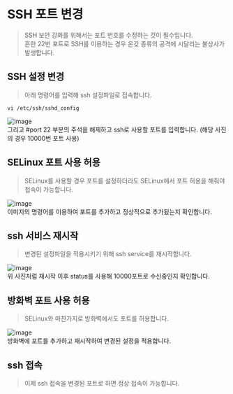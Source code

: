 # SSH 포트 변경
> SSH 보안 강화를 위해서는 포트 번호를 수정하는 것이 필수입니다.   
  흔한 22번 포트로 SSH를 이용하는 경우 온갖 종류의 공격에 시달리는 불상사가 발생합니다.

## SSH 설정 변경
> 아래 명령어를 입력해 ssh 설정파일로 접속합니다.

```
vi /etc/ssh/sshd_config
```
![image](https://user-images.githubusercontent.com/69878816/145315717-0b80ec51-f8e6-40bc-b59a-23660216e90b.png)   
그리고 #port 22 부분의 주석을 해제하고 ssh로 사용할 포트를 입력합니다. (해당 사진의 경우 10000번 포트 사용)

## SELinux 포트 사용 허용
> SELinux를 사용할 경우 포트를 설정하더라도 SELinux에서 포트 허용을 해줘야 접속이 가능합니다.

![image](https://user-images.githubusercontent.com/69878816/145316022-058def58-1142-4415-8562-90f1c9a9f2ea.png)   
이미지의 명령어를 이용하여 포트를 추가하고 정상적으로 추가됬는지 확인합니다.

## ssh 서비스 재시작 
> 변경된 설정파일을 적용시키기 위해 ssh service를 재시작합니다.

![image](https://user-images.githubusercontent.com/69878816/145316220-0e5387f4-55f4-4438-8a45-cede248db930.png)   
위 사진처럼 재시작 이후 status를 사용해 10000포트로 수신중인지 확인합니다.

## 방화벽 포트 사용 허용
> SELinux와 마찬가지로 방화벽에서도 포트를 허용합니다.

![image](https://user-images.githubusercontent.com/69878816/145316429-8874d1c6-c70c-412c-be68-cb6483f99a9b.png)   
방화벽에 포트를 추가하고 재시작하여 변경된 설정을 적용합니다.

## ssh 접속
> 이제 ssh 접속을 변경된 포트로 하면 정상 접속이 가능합니다.